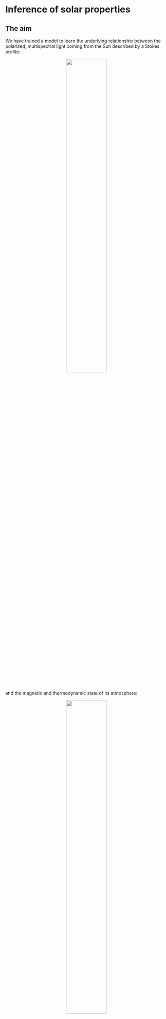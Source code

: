 # Inference of solar properties

## The aim

We have trained a model to learn the underlying relationship between the polarized, multispectral light coming from the Sun described by a Stokes profile:

<p align="center">
  <img src="https://user-images.githubusercontent.com/72736453/119956965-8cea5100-bf99-11eb-9faa-462bffbe3df3.png" width=50% height=50% />
</p>

and the magnetic and thermodynamic state of its atmosphere:

<p align="center">
  <img src="https://user-images.githubusercontent.com/72736453/119957076-aa1f1f80-bf99-11eb-90b5-d3504b0f0f74.png" width=50% height=50% />
</p>


## Current results
<p align="center">
  <img src="https://user-images.githubusercontent.com/72736453/119957399-f36f6f00-bf99-11eb-9a8a-c988bb969cbb.png" width=45% height=45% />
  <img src="https://user-images.githubusercontent.com/72736453/119957400-f4080580-bf99-11eb-9d20-600ed268226b.png" width=45% height=45% />
</p>


## The arquitecture

A encoder-decoder network is used. The input passes through a [Transformer](https://arxiv.org/abs/1706.03762v5), which calculates a latent vector based on the most important properties of the data. This vector is then used to condition a implicit representation network (a [SIREN](https://arxiv.org/abs/2006.09661) in this case).

Besides being much faster than conventional inversion techniques, this model is conceived to achieve:

1. limitless height resolution at the output (conventional methods would retrieve values at certain heights, and then interpolate between the nodes to obtain the whole stratification).
2. independency from the input spectral range (although always within the one where the training set is defined).


## Data

Four cubes corresponding to the parameters I, Q, U V, each one containing 288 x 288 pixel images at 601 wavelenghts initially, and 112 after interpolating to recover values at the wavelengths at which the satellite Hinode measures. The spectral range is 630 - 633 nm, where the Fe I duplet is located.

The atmosphere state is characterized by the quantities temperature, preassure, line-of-sight velocity, and the three cartesian components of the magnetic field. Each one is represented by 288 x 288 pixel images at 61 heights.


## Notes

The idea for this project belongs to Andrés Asensio, who supervised my undergraduate dissertation and I am lucky to keep on collaborating with.

This repository only serves the purpose of showing my capacities as a programmer. Therefore, the implementation of the model, the data as well as part of the code used in its preparation is hidden by now.
